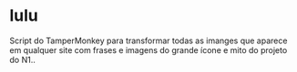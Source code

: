 # lulu

Script do TamperMonkey para transformar todas as imanges que aparece em qualquer site com frases e imagens do grande ícone e mito do projeto do N1..
